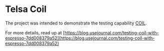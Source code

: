 # Telsa Coil

The project was intended to demonstrate the testing capability [COIL](https://coil-kt.github.io/coil/).

For more details, read up at [https://blog.usejournal.com/testing-coil-with-espresso-7dd008379a52](https://blog.usejournal.com/testing-coil-with-espresso-7dd008379a52)
